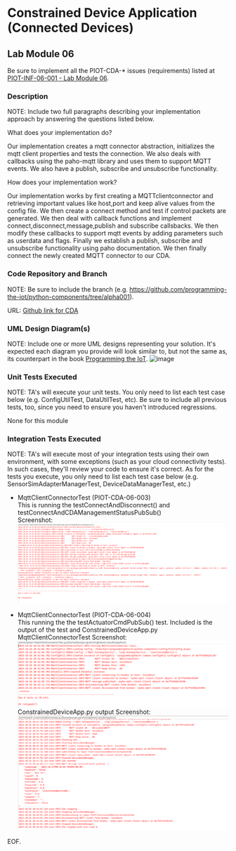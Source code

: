 # Constrained Device Application (Connected Devices)

## Lab Module 06

Be sure to implement all the PIOT-CDA-* issues (requirements) listed at [PIOT-INF-06-001 - Lab Module 06](https://github.com/orgs/programming-the-iot/projects/1#column-10488434).

### Description

NOTE: Include two full paragraphs describing your implementation approach by answering the questions listed below.

What does your implementation do? 

Our implementation creates a mqtt connector abstraction, initializes the mqtt client properties and tests the connection. We also deals with callbacks using the paho-mqtt library and uses them to support MQTT events. We also have a publish, subscribe and unsubscribe functionality.

How does your implementation work?

Our implementation works by first creating a MQTTclientconnector and retrieving important values like host,port and keep alive values from the config file. We then create a connect method and test if control packets are generated. We then deal with callback functions and implement connect,disconnect,message,publish and subscribe callsbacks. We then modify these callbacks to support mqtt events by adding parameters such as userdata and flags. Finally we establish a publish, subscribe and unsubscribe functionality using paho documentation. We then finally connect the newly created MQTT connector to our CDA.

### Code Repository and Branch

NOTE: Be sure to include the branch (e.g. https://github.com/programming-the-iot/python-components/tree/alpha001).

URL: [Github link for CDA](https://github.com/BanSuth/piot-python-components/tree/labmodule06)

### UML Design Diagram(s)

NOTE: Include one or more UML designs representing your solution. It's expected each
diagram you provide will look similar to, but not the same as, its counterpart in the
book [Programming the IoT](https://learning.oreilly.com/library/view/programming-the-internet/9781492081401/).
![image](https://github.com/BanSuth/book-exercise-docs-Group1/assets/62486958/19701125-8cdd-4438-a250-5b8f93a915b8)



### Unit Tests Executed

NOTE: TA's will execute your unit tests. You only need to list each test case below
(e.g. ConfigUtilTest, DataUtilTest, etc). Be sure to include all previous tests, too,
since you need to ensure you haven't introduced regressions.

None for this module

### Integration Tests Executed

NOTE: TA's will execute most of your integration tests using their own environment, with
some exceptions (such as your cloud connectivity tests). In such cases, they'll review
your code to ensure it's correct. As for the tests you execute, you only need to list each
test case below (e.g. SensorSimAdapterManagerTest, DeviceDataManagerTest, etc.)

- MqttClientConnectorTest (PIOT-CDA-06-003)  
This is running the testConnectAndDisconnect() and testConnectAndCDAManagementStatusPubSub()  
Screenshot:
![MqttClientConnectorTest](Images/MqttClientConnectorTest_INT.PNG)
  
- MqttClientConnectorTest (PIOT-CDA-06-004)  
This running the the testActuatorCmdPubSub() test. Included is the output of the test and ConstrainedDeviceApp.py
MqttClientConnectorTest Screenshot:  
![MqttClientConnectorTest](Images/MqttClientConnectorTest_INT_task004.PNG)  
ConstrainedDeviceApp.py output Screenshot:
![ConstrainedDeviceApp](Images/ConstrainedDeviceAppTest_INT_Task004.PNG)



 

EOF.
